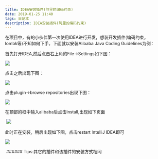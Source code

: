 ```yaml
---
title: IDEA安装插件(阿里的编码约束)
date: 2019-01-25 11:40
tags: 日记本
description: IDEA安装插件(阿里的编码约束)
---
```

在项目中，有的小伙伴第一次使用IDEA进行开发，想装开发插件(编码约束，lombk等)不知如何下手，下面就以安装Alibaba Java Coding Guidelines为例：

首先打开IDEA,然后点击右上角的File->Settings如下图：

![](http://upload-images.jianshu.io/upload_images/2743275-3e807be2b23dba76.png?imageMogr2/auto-orient/strip%7CimageView2/2/w/1240)
<!--more-->
点击之后出现下图：

![](http://upload-images.jianshu.io/upload_images/2743275-576837d8561bf015.png?imageMogr2/auto-orient/strip%7CimageView2/2/w/1240)

点击plugin->browse repositories出现下图：

![](http://upload-images.jianshu.io/upload_images/2743275-0cb65ef92f01225b.png?imageMogr2/auto-orient/strip%7CimageView2/2/w/1240)

在顶部的框中输入alibaba后点击Install,出现如下页面

 ![](http://upload-images.jianshu.io/upload_images/2743275-95d39290603090c1.png?imageMogr2/auto-orient/strip%7CimageView2/2/w/1240)

此时正在安装，稍后出现如下图，点击restart IntelliJ IDEA即可

![](http://upload-images.jianshu.io/upload_images/2743275-643e473ba826c837.png?imageMogr2/auto-orient/strip%7CimageView2/2/w/1240)

 ###### Tips:其它的插件和该插件的安装方式相同

